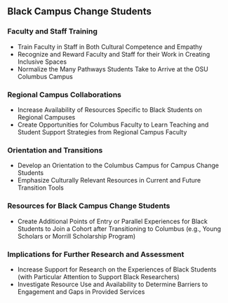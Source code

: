 <h2 class="barred--researcher-1 margin-top-sm">Black Campus Change Students

### Faculty and Staff Training

* Train Faculty in Staff in Both Cultural Competence and Empathy
* Recognize and Reward Faculty and Staff for their Work in Creating Inclusive Spaces
* Normalize the Many Pathways Students Take to Arrive at the OSU Columbus Campus

### Regional Campus Collaborations

* Increase Availability of Resources Specific to Black Students on Regional Campuses
* Create Opportunities for Columbus Faculty to Learn Teaching and Student Support Strategies from Regional Campus Faculty

### Orientation and Transitions

* Develop an Orientation to the Columbus Campus for Campus Change Students
* Emphasize Culturally Relevant Resources in Current and Future Transition Tools

### Resources for Black Campus Change Students

* Create Additional Points of Entry or Parallel Experiences for Black Students to Join a Cohort after Transitioning to Columbus (e.g., Young Scholars or Morrill Scholarship Program)

### Implications for Further Research and Assessment

* Increase Support for Research on the Experiences of Black Students (with Particular Attention to Support Black Researchers)
* Investigate Resource Use and Availability to Determine Barriers to Engagement and Gaps in Provided Services
